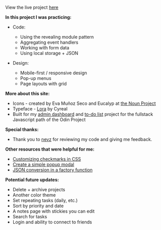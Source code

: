 View the live project [here](https://xewar.github.io/to-do-list/)

**In this project I was practicing:**

- Code:

  - Using the revealing module pattern
  - Aggregating event handlers
  - Working with form data
  - Using local storage + JSON

- Design:
  - Mobile-first / responsive design
  - Pop-up menus
  - Page layouts with grid

**More about this site:**

- Icons - created by Eva Muñoz Seco and Eucalyp at [the Noun Project](https://thenounproject.com/)
- Typeface - [Lora](https://fonts.google.com/specimen/Lora) by Cyreal
- Built for my [admin dashboard](https://www.theodinproject.com/paths/full-stack-javascript/courses/intermediate-html-and-css/lessons/admin-dashboard) and [to-do list](https://www.theodinproject.com/paths/full-stack-javascript/courses/javascript/lessons/todo-list) project for the fullstack Javascript path of the Odin Project

**Special thanks:**

- Thank you to [nevz](https://github.com/nevz9) for reviewing my code and giving me feedback.

**Other resources that were helpful for me:**

- [Customizing checkmarks in CSS](https://www.w3schools.com/howto/howto_css_custom_checkbox.asp)
- [Create a simple popup modal](https://www.youtube.com/watch?v=gLWIYk0Sd38)
- [JSON conversion in a factory function](https://medium.com/programming-essentials/how-to-handle-the-json-conversion-in-a-factory-function-eea3c67d245d)

**Potential future updates:**

- Delete + archive projects
- Another color theme
- Set repeating tasks (daily, etc.)
- Sort by priority and date
- A notes page with stickies you can edit
- Search for tasks
- Login and ability to connect to friends

